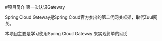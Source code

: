 #项目简介
第一次认识Gateway

Spring Cloud Gateway是Spring Cloud官方推出的第二代网关框架，取代Zuul网关。

本项目主要是学习使用Spring Cloud Gateway 来实现简单的网关



